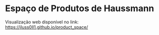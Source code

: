 # Espaço de Produtos de Haussmann 

Visualização web disponível no link: https://jluss0ll1.github.io/product_space/
